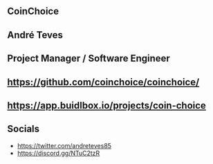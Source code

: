## CoinChoice

## André Teves

## Project Manager / Software Engineer

## https://github.com/coinchoice/coinchoice/

## https://app.buidlbox.io/projects/coin-choice

## Socials

- https://twitter.com/andreteves85
- https://discord.gg/NTuC2tzR
